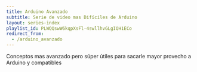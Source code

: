 ```yaml
---
title: Arduino Avanzado
subtitle: Serie de video mas Difíciles de Arduino
layout: series-index
playlist_id: PLWQQswW6kqpXsFl-4swllhvGLgIQH1ECo
redirect_from:
  - /arduino_avanzado
---
```


Conceptos mas avanzado pero súper útiles para sacarle mayor provecho a Arduino y compatibles
